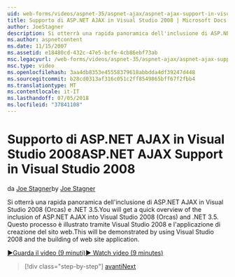 ```yaml
---
uid: web-forms/videos/aspnet-35/aspnet-ajax/aspnet-ajax-support-in-visual-studio-2008
title: Supporto di ASP.NET AJAX in Visual Studio 2008 | Microsoft Docs
author: JoeStagner
description: Si otterrà una rapida panoramica dell'inclusione di ASP.NET AJAX in Visual Studio 2008 (Orcas) e .NET 3.5. Questo processo è illustrato con Visual Studio...
ms.author: aspnetcontent
ms.date: 11/15/2007
ms.assetid: e18480cd-432c-47e5-bcfe-4cb86ebf73ab
msc.legacyurl: /web-forms/videos/aspnet-35/aspnet-ajax/aspnet-ajax-support-in-visual-studio-2008
msc.type: video
ms.openlocfilehash: 3aa4db8353e45558379618abbdda4df39247d448
ms.sourcegitcommit: b28cd0313af316c051c2ff8549865bff67f2fbb4
ms.translationtype: MT
ms.contentlocale: it-IT
ms.lasthandoff: 07/05/2018
ms.locfileid: "37841108"
---
```

<a name="aspnet-ajax-support-in-visual-studio-2008"></a><span data-ttu-id="2c224-104">Supporto di ASP.NET AJAX in Visual Studio 2008</span><span class="sxs-lookup"><span data-stu-id="2c224-104">ASP.NET AJAX Support in Visual Studio 2008</span></span>
====================
<span data-ttu-id="2c224-105">da [Joe Stagner](https://github.com/JoeStagner)</span><span class="sxs-lookup"><span data-stu-id="2c224-105">by [Joe Stagner](https://github.com/JoeStagner)</span></span>

<span data-ttu-id="2c224-106">Si otterrà una rapida panoramica dell'inclusione di ASP.NET AJAX in Visual Studio 2008 (Orcas) e .NET 3.5.</span><span class="sxs-lookup"><span data-stu-id="2c224-106">You will get a quick overview of the inclusion of ASP.NET AJAX into Visual Studio 2008 (Orcas) and .NET 3.5.</span></span> <span data-ttu-id="2c224-107">Questo processo è illustrato tramite Visual Studio 2008 e l'applicazione di creazione del sito web.</span><span class="sxs-lookup"><span data-stu-id="2c224-107">This will be demonstrated by using Visual Studio 2008 and the building of web site application.</span></span>

[<span data-ttu-id="2c224-108">&#9654;Guarda il video (9 minuti)</span><span class="sxs-lookup"><span data-stu-id="2c224-108">&#9654; Watch video (9 minutes)</span></span>](https://channel9.msdn.com/Blogs/ASP-NET-Site-Videos/aspnet-ajax-support-in-visual-studio-2008)

> [!div class="step-by-step"]
> [<span data-ttu-id="2c224-109">avanti</span><span class="sxs-lookup"><span data-stu-id="2c224-109">Next</span></span>](adding-ajax-functionality-to-an-existing-aspnet-page.md)

